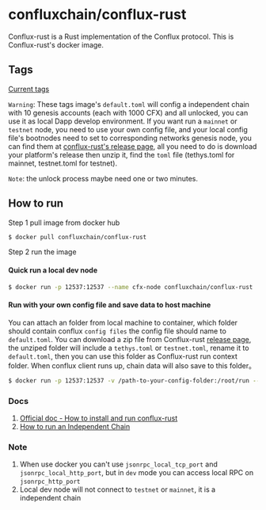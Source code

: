 confluxchain/conflux-rust
===
Conflux-rust is a Rust implementation of the Conflux protocol.
This is Conflux-rust's docker image.

## Tags

[Current tags](https://hub.docker.com/r/confluxchain/conflux-rust/tags)

`Warning`: These tags image's `default.toml` will config a independent chain with 10 genesis accounts (each with 1000 CFX) and all unlocked, you can use it as local Dapp develop environment. If you want run a `mainnet` or `testnet` node, you need to use your own config file, and your local config file's bootnodes need to set to corresponding networks genesis node, you can find them at [conflux-rust's release page](https://github.com/Conflux-Chain/conflux-rust/releases), all you need to do is download your platform's release then unzip it, find the `toml` file (tethys.toml for mainnet, testnet.toml for testnet).

`Note`: the unlock process maybe need one or two minutes.

## How to run

Step 1 pull image from docker hub
```sh
$ docker pull confluxchain/conflux-rust
```

Step 2 run the image
#### Quick run a local dev node

```sh
$ docker run -p 12537:12537 --name cfx-node confluxchain/conflux-rust
```

#### Run with your own config file and save data to host machine
You can attach an folder from local machine to container, which folder should contain conflux `config files` the config file should name to `default.toml`. You can download a zip file from Conflux-rust [release page](https://github.com/Conflux-Chain/conflux-rust/releases), the unziped folder will include a `tethys.toml` or `testnet.toml`, rename it to `default.toml`, then you can use this folder as Conflux-rust run context folder. When conflux client runs up, chain data will also save to this folder。

```sh
$ docker run -p 12537:12537 -v /path-to-your-config-folder:/root/run --name cfx-node confluxchain/conflux-rust
```

### Docs

1. [Official doc - How to install and run conflux-rust](https://developer.conflux-chain.org/docs/conflux-doc/docs/get_started)
2. [How to run an Independent Chain](https://developer.conflux-chain.org/docs/conflux-doc/docs/independent_chain)

### Note

1. When use docker you can't use `jsonrpc_local_tcp_port` and `jsonrpc_local_http_port`, but in `dev` mode you can access local RPC on `jsonrpc_http_port`
2. Local dev node will not connect to `testnet` or `mainnet`, it is a independent chain
